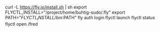 curl -L https://fly.io/install.sh | sh
export FLYCTL_INSTALL="/project/home/buhtig-sudo/.fly"
export PATH="$FLYCTL_INSTALL/bin:$PATH"
fly auth login
flyctl launch
flyctl status
flyctl open /fred